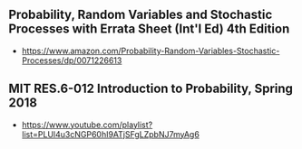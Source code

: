 ## Probability, Random Variables and Stochastic Processes with Errata Sheet (Int'l Ed) 4th Edition
- https://www.amazon.com/Probability-Random-Variables-Stochastic-Processes/dp/0071226613

## MIT RES.6-012 Introduction to Probability, Spring 2018
- https://www.youtube.com/playlist?list=PLUl4u3cNGP60hI9ATjSFgLZpbNJ7myAg6
